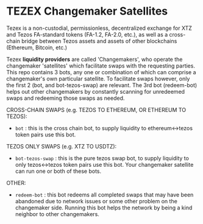 # TEZEX Changemaker Satellites

Tezex is a non-custodial, permissionless, decentralized exchange for XTZ and Tezos FA-standard tokens (FA-1.2, FA-2.0, etc.), as well as a cross-chain bridge between Tezos assets and assets of other blockchains (Ethereum, Bitcoin, etc.)

Tezex **liquidity providers** are called 'Changemakers', who operate the changemaker 'satellites' which facilitate swaps with the requesting parties. This repo contains 3 bots, any one or combination of which can comprise a changemaker's own particular satellite. To facilitate swaps however, only the first 2 (bot, and bot-tezos-swap) are relevant. The 3rd bot (redeem-bot) helps out other changemakers by constantly scanning for unredeemed swaps and redeeming those swaps as needed.



CROSS-CHAIN SWAPS (e.g. TEZOS TO ETHEREUM, OR ETHEREUM TO TEZOS):
- `bot` : this is the cross chain bot, to supply liquidity to ethereum<->tezos token pairs use this bot.

TEZOS ONLY SWAPS (e.g. XTZ TO USDTZ):
- `bot-tezos-swap` : this is the pure tezos swap bot, to supply liquidity to only tezos<->tezos token pairs use this bot.
Your changemaker satellite can run one or both of these bots. 

OTHER:
- `redeem-bot` : this bot redeems all completed swaps that may have been abandoned due to network issues or some other problem on the changemaker side. Running this bot helps the network by being a kind neighbor to other changemakers. 

